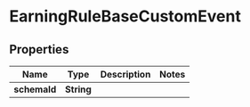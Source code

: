 

# EarningRuleBaseCustomEvent


## Properties

| Name | Type | Description | Notes |
|------------ | ------------- | ------------- | -------------|
|**schemaId** | **String** |  |  |



